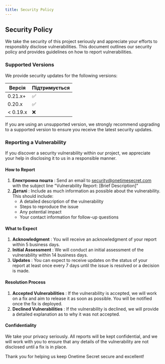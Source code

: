```yaml
---
title: Security Policy
---
```


<article class="prose dark:prose-invert">
  <h2 class="mb-4 text-2xl font-bold dark:text-white">
    Security Policy
  </h2>
  <p class="mb-4 dark:text-gray-300">
    We take the security of this project seriously and appreciate your efforts to responsibly disclose vulnerabilities. This document outlines our security policy and provides guidelines on how to report vulnerabilities.
  </p>
  <h3 class="mb-2 text-xl font-semibold dark:text-white">
    Supported Versions
  </h3>
  <p class="mb-4 dark:text-gray-300">
    We provide security updates for the following versions:
  </p>
  <table class="mb-4 w-full">
    <thead>
      <tr class="bg-gray-100 dark:bg-gray-700">
        <th class="p-2 text-left dark:text-white">
          Версія
        </th>
        <th class="p-2 text-left dark:text-white">
          Підтримується
        </th>
      </tr>
    </thead>
    <tbody>
      <tr class="border-b dark:border-gray-600">
        <td class="p-2 dark:text-gray-300">
          0.21.x+
        </td>
        <td class="p-2 dark:text-gray-300">
          ✅
        </td>
      </tr>
      <tr class="border-b dark:border-gray-600">
        <td class="p-2 dark:text-gray-300">
          0.20.x
        </td>
        <td class="p-2 dark:text-gray-300">
          ✅
        </td>
      </tr>
      <tr>
        <td class="p-2 dark:text-gray-300">
          &lt; 0.19.x
        </td>
        <td class="p-2 dark:text-gray-300">
          ❌
        </td>
      </tr>
    </tbody>
  </table>
  <p class="mb-4 dark:text-gray-300">
    If you are using an unsupported version, we strongly recommend upgrading to a supported version to ensure you receive the latest security updates.
  </p>
  <h3 class="mb-2 text-xl font-semibold dark:text-white">
    Reporting a Vulnerability
  </h3>
  <p class="mb-4 dark:text-gray-300">
    If you discover a security vulnerability within our project, we appreciate your help in disclosing it to us in a responsible manner.
  </p>
  <h4 class="mb-2 text-lg font-semibold dark:text-white">
    How to Report
  </h4>
  <ol class="mb-4 list-decimal pl-6 dark:text-gray-300">
    <li class="mb-2">
      <strong>Електронна пошта</strong> : Send an email to
      <a href="mailto:security@onetimesecret.com?subject=Vulnerability%20Report%3A%20%5BBrief%20Description%5D">security@onetimesecret.com</a>
       with the subject line "Vulnerability Report: [Brief Description]"
    </li>
    <li>
      <strong>Деталі</strong> : Include as much information as possible about the vulnerability. This should include:
      <ul class="mt-2 list-disc pl-6">
        <li>A detailed description of the vulnerability</li>
        <li>Steps to reproduce the issue</li>
        <li>Any potential impact</li>
        <li>Your contact information for follow-up questions</li>
      </ul>
    </li>
  </ol>
  <h4 class="mb-2 text-lg font-semibold dark:text-white">
    What to Expect
  </h4>
  <ol class="dark:text-gray-300">
    <li>
      <strong>Acknowledgment</strong> : You will receive an acknowledgment of your report within 5 business days.
    </li>
    <li>
      <strong>Initial Assessment</strong> : We will conduct an initial assessment of the vulnerability within 14 business days.
    </li>
    <li>
      <strong>Updates</strong> : You can expect to receive updates on the status of your report at least once every 7 days until the issue is resolved or a decision is made.
    </li>
  </ol>
  <h4 class="mb-2 text-lg font-semibold dark:text-white">
    Resolution Process
  </h4>
  <ol class="dark:text-gray-300">
    <li>
      <strong>Accepted Vulnerabilities</strong> : If the vulnerability is accepted, we will work on a fix and aim to release it as soon as possible. You will be notified once the fix is deployed.
    </li>
    <li>
      <strong>Declined Vulnerabilities</strong> : If the vulnerability is declined, we will provide a detailed explanation as to why it was not accepted.
    </li>
  </ol>
  <h4 class="mb-2 text-lg font-semibold dark:text-white">
    Confidentiality
  </h4>
  <p class="prose dark:text-gray-300">
    We take your privacy seriously. All reports will be kept confidential, and we will work with you to ensure that any details of the vulnerability are not disclosed until a fix is in place.
  </p>
  <p class="prose dark:text-gray-300">
    Thank you for helping us keep Onetime Secret secure and excellent!
  </p>
</article>
